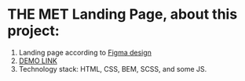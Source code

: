 # THE MET Landing Page, about this project:
1. Landing page according to [Figma design](https://www.figma.com/file/lSR1m42L9YwzQwzzxKwHpw/THE-MET?node-id=0%3A1)
2. [DEMO LINK](https://PRO-GRAM-MER.github.io/The-met-landing_page/)
3. Technology stack: HTML, CSS, BEM, SCSS, and some JS.
